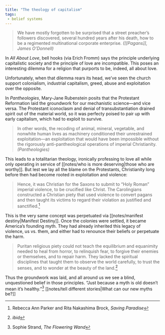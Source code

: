 ```yaml
---
title: "The theology of capitalism"
tags: 
 - belief systems
---
```


> We have mostly forgotten to be surprised that a street preacher’s followers discovered, several hundred years after his death, how to be a regimented multinational corporate enterprise. *([[Pagans]], James O’Donnell)*

In *All About Love*, bell hooks (via Erich Fromm) says the principle underlying capitalistic society and the principle of love are incompatible. This poses an interesting dilemma for a religion that purports to be, indeed, all about love.

Unfortunately, when that dilemma rears its head, we’ve seen the church support colonialism, industrial capitalism, greed, abuse and exploitation over the opposite. 

In *Pantheologies*, Mary-Jane Rubenstein posits that the Protestant Reformation laid the groundwork for our mechanistic science—and vice versa. The Protestant iconoclasm and denial of transubstantiation drained spirit out of the material world, so it was perfecty poised to pair up with early capitalism, which had to exploit to survive.

> In other words, the recoding of animal, mineral, vegetable, and nonwhite human lives as machinery conditioned their unrestrained exploitation—an exploitation that would have been impossible without the rigorously anti-pantheological operations of imperial Christianity. *(Pantheologies)*

This leads to a totalitarian theology, ironically professing to love all while only operating in service of [[notes/who is more deserving|those who are worthy]]. But lest we lay all the blame on the Protestants, Christianity long before then had become rooted in exploitation and violence: 

> Hence, it was Christian for the Saxons to submit to “Holy Roman” imperial violence, to be crucified like Christ. The Carolingians constructed a Christian piety that used violence to convert pagans and then taught its victims to regard their violation as justified and sanctified.[^1]

This is the very same concept was perpetuated via [[notes/manifest destiny|Manifest Destiny]]. Once the colonies were settled, it became America’s founding myth. They had already inherited this legacy of violence, us vs. them, and either had to renounce their beliefs or perpetuate the harm. 

> Puritan religious piety could not teach the equilibrium and equanimity needed to heal from horror, to relinquish fear, to forgive their enemies or themselves, and to repair harm. They lacked the spiritual disciplines that taught them to observe the world carefully, to trust the senses, and to wonder at the beauty of the land.[^2]

Thus the groundwork was laid, and all around us we see a blind, unquestioned belief in those principles. “Just because a myth is old doesn’t mean it’s healthy.”[^3] [[notes/tell different stories|What can our new myths be?]]

[^1]: Rebecca Ann Parker and Rita Nakashima Brock, *Saving Paradise*
[^2]: *ibid*
[^3]: Sophie Strand, *The Flowering Wand*